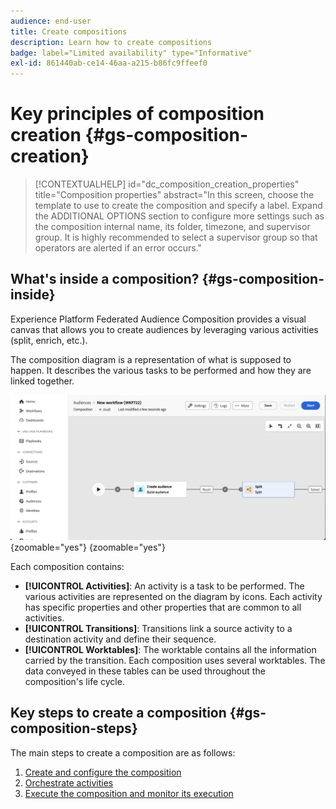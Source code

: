 ```yaml
---
audience: end-user
title: Create compositions
description: Learn how to create compositions
badge: label="Limited availability" type="Informative"
exl-id: 861440ab-ce14-46aa-a215-b86fc9ffeef0
---
```

# Key principles of composition creation {#gs-composition-creation}

>[!CONTEXTUALHELP]
>id="dc_composition_creation_properties"
>title="Composition properties"
>abstract="In this screen, choose the template to use to create the composition and specify a label. Expand the ADDITIONAL OPTIONS section to configure more settings such as the composition internal name, its folder, timezone, and supervisor group. It is highly recommended to select a supervisor group so that operators are alerted if an error occurs."

## What's inside a composition? {#gs-composition-inside}

Experience Platform Federated Audience Composition provides a visual canvas that allows you to create audiences by leveraging various activities (split, enrich, etc.).

The composition diagram is a representation of what is supposed to happen. It describes the various tasks to be performed and how they are linked together. 

![](assets/composition-example.png){zoomable="yes"} {zoomable="yes"}

Each composition contains:

* **[!UICONTROL Activities]**: An activity is a task to be performed. The various activities are represented on the diagram by icons. Each activity has specific properties and other properties that are common to all activities.
* **[!UICONTROL Transitions]**: Transitions link a source activity to a destination activity and define their sequence. 
* **[!UICONTROL Worktables]**: The worktable contains all the information carried by the transition. Each composition uses several worktables. The data conveyed in these tables can be used throughout the composition's life cycle.

## Key steps to create a composition {#gs-composition-steps}

The main steps to create a composition are as follows:

1. [Create and configure the composition](../compositions/create-composition.md)
1. [Orchestrate activities](../compositions/orchestrate-activities.md)
1. [Execute the composition and monitor its execution](../compositions/start-monitor-composition.md)
